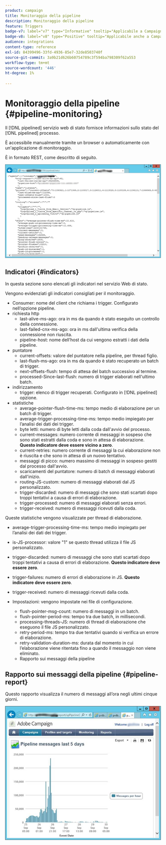 ```yaml
---
product: campaign
title: Monitoraggio della pipeline
description: Monitoraggio della pipeline
feature: Triggers
badge-v7: label="v7" type="Informative" tooltip="Applicabile a Campaign Classic v7"
badge-v8: label="v8" type="Positive" tooltip="Applicabile anche a Campaign v8"
audience: integrations
content-type: reference
exl-id: 84399496-33fd-4936-85e7-32de8503740f
source-git-commit: 3a9b21d626b60754789c3f594ba798309f62a553
workflow-type: tm+mt
source-wordcount: '446'
ht-degree: 1%

---
```


# Monitoraggio della pipeline {#pipeline-monitoring}



Il [!DNL pipelined] servizio web di stato fornisce informazioni sullo stato del [!DNL pipelined] processo.

È accessibile manualmente tramite un browser o automaticamente con un&#39;applicazione di monitoraggio.

È in formato REST, come descritto di seguito.

![](assets/triggers_8.png)

## Indicatori {#indicators}

In questa sezione sono elencati gli indicatori nel servizio Web di stato.

Vengono evidenziati gli indicatori consigliati per il monitoraggio.

* Consumer: nome del client che richiama i trigger. Configurato nell’opzione pipeline.
* richiesta http
   * last-alive-ms-ago: ora in ms da quando è stato eseguito un controllo della connessione.
   * last-failed-cnx-ms-ago: ora in ms dall&#39;ultima verifica della connessione non riuscita.
   * pipeline-host: nome dell’host da cui vengono estratti i dati della pipeline.
* puntatore
   * current-offsets: valore del puntatore nella pipeline, per thread figlio.
   * last-flush-ms-ago: ora in ms da quando è stato recuperato un batch di trigger.
   * next-offsets-flush: tempo di attesa del batch successivo al termine.
   * processed-Since-last-flush: numero di trigger elaborati nell&#39;ultimo batch.
* indirizzamento
   * trigger: elenco di trigger recuperati. Configurato in [!DNL pipelined] opzione.
* statistiche
   * average-pointer-flush-time-ms: tempo medio di elaborazione per un batch di trigger.
   * average-trigger-processing-time-ms: tempo medio impiegato per l’analisi dei dati dei trigger.
   * byte letti: numero di byte letti dalla coda dall&#39;avvio del processo.
   * current-messages: numero corrente di messaggi in sospeso che sono stati estratti dalla coda e sono in attesa di elaborazione. **Questo indicatore deve essere vicino a zero**.
   * current-retries: numero corrente di messaggi la cui elaborazione non è riuscita e che sono in attesa di un nuovo tentativo.
   * messaggi di picco: numero massimo di messaggi in sospeso gestiti dal processo dall&#39;avvio.
   * scaricamenti del puntatore: numero di batch di messaggi elaborati dall&#39;inizio.
   * routing-JS-custom: numero di messaggi elaborati dal JS personalizzato.
   * trigger-discarded: numero di messaggi che sono stati scartati dopo troppi tentativi a causa di errori di elaborazione.
   * trigger-processed: numero di messaggi elaborati senza errori.
   * trigger-received: numero di messaggi ricevuti dalla coda.

Queste statistiche vengono visualizzate per thread di elaborazione.

* average-trigger-processing-time-ms: tempo medio impiegato per l’analisi dei dati dei trigger.
* is-JS-processor: valore &quot;1&quot; se questo thread utilizza il file JS personalizzato.
* trigger-discarded: numero di messaggi che sono stati scartati dopo troppi tentativi a causa di errori di elaborazione. **Questo indicatore deve essere zero**.
* trigger-failures: numero di errori di elaborazione in JS. **Questo indicatore deve essere zero**.
* trigger-received: numero di messaggi ricevuti dalla coda.

* Impostazioni: vengono impostate nei file di configurazione.
   * flush-pointer-msg-count: numero di messaggi in un batch.
   * flush-pointer-period-ms: tempo tra due batch, in millisecondi.
   * processing-threads-JS: numero di thread di elaborazione che eseguono il file JS personalizzato.
   * retry-period-ms: tempo tra due tentativi quando si verifica un errore di elaborazione.
   * retry-validation-duration-ms: durata dal momento in cui l’elaborazione viene ritentata fino a quando il messaggio non viene eliminato.
   * Rapporto sui messaggi della pipeline

## Rapporto sui messaggi della pipeline {#pipeline-report}

Questo rapporto visualizza il numero di messaggi all’ora negli ultimi cinque giorni.

![](assets/triggers_9.png)
